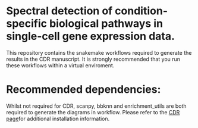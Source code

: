 
# Spectral detection of condition-specific biological pathways in single-cell gene expression data.

This repository contains the snakemake workflows required to generate the results in the CDR manuscript. It is strongly recommended that you run these workflows within a virtual enviroment. 

# Recommended dependencies:

Whilst not required for CDR, scanpy, bbknn and enrichment_utils are both required to generate the diagrams in workflow. Please refer to the [CDR page](https://github.com/wlchin/pycdr)for additional installation information.
